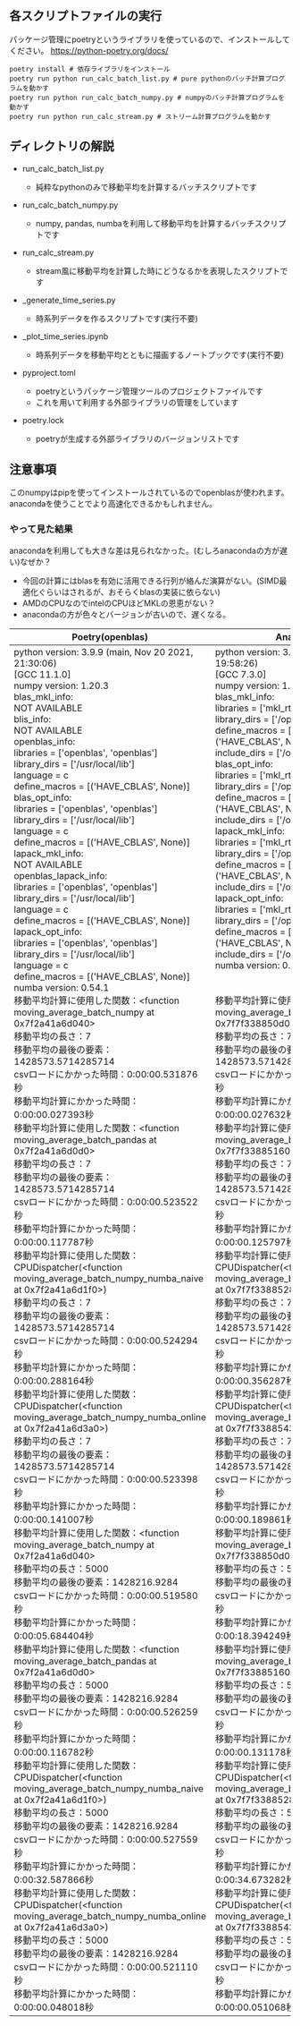 ## 各スクリプトファイルの実行
パッケージ管理にpoetryというライブラリを使っているので、インストールしてください。
https://python-poetry.org/docs/
```
poetry install # 依存ライブラリをインストール
poetry run python run_calc_batch_list.py # pure pythonのバッチ計算プログラムを動かす
poetry run python run_calc_batch_numpy.py # numpyのバッチ計算プログラムを動かす
poetry run python run_calc_stream.py # ストリーム計算プログラムを動かす
```
## ディレクトリの解説  
- run_calc_batch_list.py
  - 純粋なpythonのみで移動平均を計算するバッチスクリプトです

- run_calc_batch_numpy.py
  - numpy, pandas, numbaを利用して移動平均を計算するバッチスクリプトです

- run_calc_stream.py
  - stream風に移動平均を計算した時にどうなるかを表現したスクリプトです

- _generate_time_series.py
  - 時系列データを作るスクリプトです(実行不要)

- _plot_time_series.ipynb
  - 時系列データを移動平均とともに描画するノートブックです(実行不要)
  
- pyproject.toml
  - poetryというパッケージ管理ツールのプロジェクトファイルです
  - これを用いて利用する外部ライブラリの管理をしています

- poetry.lock
  - poetryが生成する外部ライブラリのバージョンリストです

## 注意事項
このnumpyはpipを使ってインストールされているのでopenblasが使われます。
anacondaを使うことでより高速化できるかもしれません。

### やって見た結果
anacondaを利用しても大きな差は見られなかった。(むしろanacondaの方が遅い)なぜか？
- 今回の計算にはblasを有効に活用できる行列が絡んだ演算がない。(SIMD最適化ぐらいはされるが、おそらくblasの実装に依らない)
- AMDのCPUなのでintelのCPUほどMKLの恩恵がない？
- anacondaの方が色々とバージョンが古いので、遅くなる。

| Poetry(openblas)                                             | Anaconda(MKL)                                                |
| ------------------------------------------------------------ | ------------------------------------------------------------ |
| python version: 3.9.9 (main, Nov 20 2021, 21:30:06) <br/>[GCC 11.1.0]<br/>numpy version: 1.20.3<br/>blas_mkl_info:<br/>  NOT AVAILABLE<br/>blis_info:<br/>  NOT AVAILABLE<br/>openblas_info:<br/>    libraries = ['openblas', 'openblas']<br/>    library_dirs = ['/usr/local/lib']<br/>    language = c<br/>    define_macros = [('HAVE_CBLAS', None)]<br/>blas_opt_info:<br/>    libraries = ['openblas', 'openblas']<br/>    library_dirs = ['/usr/local/lib']<br/>    language = c<br/>    define_macros = [('HAVE_CBLAS', None)]<br/>lapack_mkl_info:<br/>  NOT AVAILABLE<br/>openblas_lapack_info:<br/>    libraries = ['openblas', 'openblas']<br/>    library_dirs = ['/usr/local/lib']<br/>    language = c<br/>    define_macros = [('HAVE_CBLAS', None)]<br/>lapack_opt_info:<br/>    libraries = ['openblas', 'openblas']<br/>    library_dirs = ['/usr/local/lib']<br/>    language = c<br/>    define_macros = [('HAVE_CBLAS', None)]<br/>numba version: 0.54.1<br/>移動平均計算に使用した関数：<function moving_average_batch_numpy at 0x7f2a41a6d040><br/>移動平均の長さ：7<br/>移動平均の最後の要素：1428573.5714285714<br/>csvロードにかかった時間：0:00:00.531876秒<br/>移動平均計算にかかった時間：0:00:00.027393秒<br/>移動平均計算に使用した関数：<function moving_average_batch_pandas at 0x7f2a41a6d0d0><br/>移動平均の長さ：7<br/>移動平均の最後の要素：1428573.5714285714<br/>csvロードにかかった時間：0:00:00.523522秒<br/>移動平均計算にかかった時間：0:00:00.117787秒<br/>移動平均計算に使用した関数：CPUDispatcher(<function moving_average_batch_numpy_numba_naive at 0x7f2a41a6d1f0>)<br/>移動平均の長さ：7<br/>移動平均の最後の要素：1428573.5714285714<br/>csvロードにかかった時間：0:00:00.524294秒<br/>移動平均計算にかかった時間：0:00:00.288164秒<br/>移動平均計算に使用した関数：CPUDispatcher(<function moving_average_batch_numpy_numba_online at 0x7f2a41a6d3a0>)<br/>移動平均の長さ：7<br/>移動平均の最後の要素：1428573.5714285714<br/>csvロードにかかった時間：0:00:00.523398秒<br/>移動平均計算にかかった時間：0:00:00.141007秒<br/>移動平均計算に使用した関数：<function moving_average_batch_numpy at 0x7f2a41a6d040><br/>移動平均の長さ：5000<br/>移動平均の最後の要素：1428216.9284<br/>csvロードにかかった時間：0:00:00.519580秒<br/>移動平均計算にかかった時間：0:00:05.684404秒<br/>移動平均計算に使用した関数：<function moving_average_batch_pandas at 0x7f2a41a6d0d0><br/>移動平均の長さ：5000<br/>移動平均の最後の要素：1428216.9284<br/>csvロードにかかった時間：0:00:00.526259秒<br/>移動平均計算にかかった時間：0:00:00.116782秒<br/>移動平均計算に使用した関数：CPUDispatcher(<function moving_average_batch_numpy_numba_naive at 0x7f2a41a6d1f0>)<br/>移動平均の長さ：5000<br/>移動平均の最後の要素：1428216.9284<br/>csvロードにかかった時間：0:00:00.527559秒<br/>移動平均計算にかかった時間：0:00:32.587866秒<br/>移動平均計算に使用した関数：CPUDispatcher(<function moving_average_batch_numpy_numba_online at 0x7f2a41a6d3a0>)<br/>移動平均の長さ：5000<br/>移動平均の最後の要素：1428216.9284<br/>csvロードにかかった時間：0:00:00.521110秒<br/>移動平均計算にかかった時間：0:00:00.048018秒 | python version: 3.8.8 (default, Apr 13 2021, 19:58:26)<br/>[GCC 7.3.0]<br/>numpy version: 1.20.1<br/>blas_mkl_info:<br/>    libraries = ['mkl_rt', 'pthread']<br/>    library_dirs = ['/opt/anaconda/lib']<br/>    define_macros = [('SCIPY_MKL_H', None), ('HAVE_CBLAS', None)]<br/>    include_dirs = ['/opt/anaconda/include']<br/>blas_opt_info:<br/>    libraries = ['mkl_rt', 'pthread']<br/>    library_dirs = ['/opt/anaconda/lib']<br/>    define_macros = [('SCIPY_MKL_H', None), ('HAVE_CBLAS', None)]<br/>    include_dirs = ['/opt/anaconda/include']<br/>lapack_mkl_info:<br/>    libraries = ['mkl_rt', 'pthread']<br/>    library_dirs = ['/opt/anaconda/lib']<br/>    define_macros = [('SCIPY_MKL_H', None), ('HAVE_CBLAS', None)]<br/>    include_dirs = ['/opt/anaconda/include']<br/>lapack_opt_info:<br/>    libraries = ['mkl_rt', 'pthread']<br/>    library_dirs = ['/opt/anaconda/lib']<br/>    define_macros = [('SCIPY_MKL_H', None), ('HAVE_CBLAS', None)]<br/>    include_dirs = ['/opt/anaconda/include']<br/>numba version: 0.53.1<br/><br/><br/>移動平均計算に使用した関数：<function moving_average_batch_numpy at 0x7f7f338850d0><br/>移動平均の長さ：7<br/>移動平均の最後の要素：1428573.5714285714<br/>csvロードにかかった時間：0:00:00.508564秒<br/>移動平均計算にかかった時間：0:00:00.027632秒<br/>移動平均計算に使用した関数：<function moving_average_batch_pandas at 0x7f7f33885160><br/>移動平均の長さ：7<br/>移動平均の最後の要素：1428573.5714285714<br/>csvロードにかかった時間：0:00:00.496339秒<br/>移動平均計算にかかった時間：0:00:00.125797秒<br/>移動平均計算に使用した関数：CPUDispatcher(<function moving_average_batch_numpy_numba_naive at 0x7f7f33885280>)<br/>移動平均の長さ：7<br/>移動平均の最後の要素：1428573.5714285714<br/>csvロードにかかった時間：0:00:00.494668秒<br/>移動平均計算にかかった時間：0:00:00.356287秒<br/>移動平均計算に使用した関数：CPUDispatcher(<function moving_average_batch_numpy_numba_online at 0x7f7f33885430>)<br/>移動平均の長さ：7<br/>移動平均の最後の要素：1428573.5714285714<br/>csvロードにかかった時間：0:00:00.497922秒<br/>移動平均計算にかかった時間：0:00:00.189861秒<br/>移動平均計算に使用した関数：<function moving_average_batch_numpy at 0x7f7f338850d0><br/>移動平均の長さ：5000<br/>移動平均の最後の要素：1428216.9284<br/>csvロードにかかった時間：0:00:00.501834秒<br/>移動平均計算にかかった時間：0:00:18.394249秒<br/>移動平均計算に使用した関数：<function moving_average_batch_pandas at 0x7f7f33885160><br/>移動平均の長さ：5000<br/>移動平均の最後の要素：1428216.9284<br/>csvロードにかかった時間：0:00:00.537248秒<br/>移動平均計算にかかった時間：0:00:00.131178秒<br/>移動平均計算に使用した関数：CPUDispatcher(<function moving_average_batch_numpy_numba_naive at 0x7f7f33885280>)<br/>移動平均の長さ：5000<br/>移動平均の最後の要素：1428216.9284<br/>csvロードにかかった時間：0:00:00.524034秒<br/>移動平均計算にかかった時間：0:00:34.673282秒<br/>移動平均計算に使用した関数：CPUDispatcher(<function moving_average_batch_numpy_numba_online at 0x7f7f33885430>)<br/>移動平均の長さ：5000<br/>移動平均の最後の要素：1428216.9284<br/>csvロードにかかった時間：0:00:00.525459秒<br/>移動平均計算にかかった時間：0:00:00.051068秒 |

